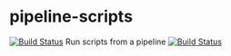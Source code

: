 # pipeline-scripts
[![Build Status](http://ec2-34-225-99-191.compute-1.amazonaws.com/buildStatus/icon?job=fibonacci)](http://ec2-34-225-99-191.compute-1.amazonaws.com/job/fibonacci/)
Run scripts from a pipeline
[![Build Status](http://ec2-34-225-99-191.compute-1.amazonaws.com/job/fibonacci/badge/icon)](htt://ec2-34-225-99-191.compute-1.amazonaws.com/job/fibonacci/)
